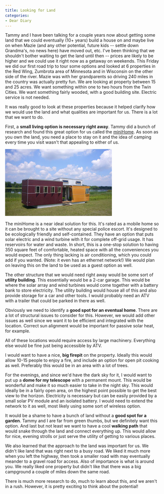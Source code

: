 ```yaml
---
title: Looking for Land
categories:
- Dear Diary
---
```


Tammy and I have been talking for a couple years now about getting some land that we could eventually (10+ years) build a house on and maybe live on when Mazie (and any other potential, future kids -- settle down Grandma's, no news here) have moved out, etc. I've been thinking that we shouldn't bother waiting to get the land until then -- prices are likely to be higher and we could use it right now as a getaway on weekends.
This Friday we did our first road trip to tour some options and looked at 6 properties in the Red Wing, Zumbrota area of Minnesota and in Wisconsin on the other side of the river. Mazie was with her grandparents so driving 240 miles in the country was actually pretty fun. We are looking at property between 15 and 25 acres. We want something within one to two hours from the Twin Cities. We want something fairly wooded, with a good building site. Electric service is not needed.

It was really good to look at these properties because it helped clarify how we would use the land and what qualities are important for us. There is a lot that we want to do.

First, a **small living option is necessary right away**. Tammy did a bunch of research and found this great option for us called the [miniHome](http://www.sustain.ca/). As soon as you own the land, you need a place to stay on it and the idea of camping every time you visit wasn't that appealing to either of us.

[![](/assets/posts/2006/o_minihome.jpg)](http://www.sustain.ca/)

The miniHome is a near ideal solution for this. It's rated as a mobile home so it can be brought to a site without any special police escort. It's designed to be ecologically friendly and self-contained. They have an option that puts solar electric and a wind turbine with it for complete off-grid usage. It has reservoirs for water and waste. In short, this is a one-stop solution to having 350 square feet of comfortable, heated space with all the conveniences you would expect. The only thing lacking is air conditioning, which you could add if you wanted. (Note: it even has an ethernet network!) We would plan on leaving this on the land to be used as a guest option as well.

The other structure that we would need right away would be some sort of **utility building**. This essentially would be a 2-car garage. This would be where the solar array and wind turbines would come together with a battery bank to store electricity. The utility building would house all of this and also provide storage for a car and other tools. I would probably need an ATV with a trailer that could be parked in there as well.

Obviously we need to identify a **good spot for an eventual home**. There are a lot of structural issues to consider for this. However, we would add other issues as well since we want it to be efficient and integrated with the location. Correct sun alignment would be important for passive solar heat, for example.

All of these locations would require access by large machinery. Everything else would be fine just being accessible by ATV.

I would want to have a nice, **big firepit** on the property. Ideally this would allow 10-15 people to enjoy a fire, and include an option for open pit cooking as well. Preferably this would be in an area with a lot of trees.

For the evenings, and since we'd have the dark sky for it, I would want to put up a **dome for my telescope** with a permanent mount. This would be wonderful and make it so much easier to take in the night sky. This would ideally be in a fairly open area, on the highest point possible to get the best view to the horizon. Electricity is necessary but can be easily provided by a small solar PV module and an isolated battery. I would need to extend the network to it as well, most likely using some sort of wireless option.

It would be a shame to have a bunch of land without a **good spot for a garden**. Tammy and I are far from green thumbs, but we definitely want this option. And last but not least we want to have a cool **walking path** that would snake through the land and connect everything up. This would allow for nice, evening strolls or just serve the utility of getting to various places.

We also learned that the approach to the land was important for us. We didn't like land that was right next to a busy road. We liked it much more when you left the highway, then took a smaller road with may eventually meander to a gravel road for access. Also of importance is what is around you. We really liked one property but didn't like that there was a big campground a couple of miles down the same road.

There is much more research to do, much to learn about this, and we aren't in a rush. However, it is pretty exciting to think about the potential!
